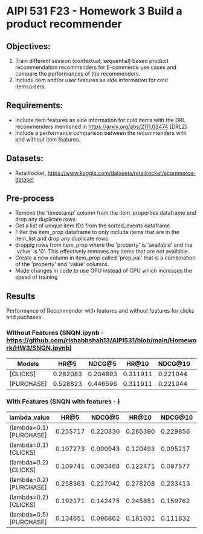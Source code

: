 # AIPI 531 F23 - Homework 3 Build a product recommender


## Objectives:

1. Train different session (contextual, sequential) based product recommendation recommenders for E-commerce use cases and compare the performances of the recommenders.
2. Include item and/or user features as side information for cold items/users.

## Requirements:
- Include item features as side information for cold items with the DRL recommenders mentioned in https://arxiv.org/abs/2111.03474 [DRL2]
- Include a performance comparison between the recommenders with and without item features.

## Datasets:
- Retailrocket, https://www.kaggle.com/datasets/retailrocket/ecommerce-dataset

## Pre-process

- Remove the 'timestamp' column from the item_properties dataframe and drop any duplicate rows
- Get a list of unique item IDs from the sorted_events dataframe
- Filter the item_prop dataframe to only include items that are in the item_list and drop any duplicate rows
- droppig rows from item_prop where the 'property' is 'available' and the 'value' is '0'. This effectively removes any items that are not available.
- Create a new column in item_prop called 'prop_val' that is a combination of the 'property' and 'value' columns. 
- Made changes in code to use GPU instead of CPU which increases the speed of training


## Results
Performance of Recommender with features and without features for clicks and puchases
### Without Features (SNQN.ipynb - https://github.com/rishabhshah13/AIPI531/blob/main/Homework/HW3/SNQN.ipynb)
| Models      | HR@5      | NDCG@5    | HR@10     | NDCG@10   | HR@15     | NDCG@15   | HR@20     | NDCG@20   |
|-------------|-----------|-----------|-----------|-----------|-----------|-----------|-----------|-----------|
| [CLICKS]    | 0.262083  | 0.204893  | 0.311911  | 0.221044  | 0.339569  | 0.228370  | 0.358207  | 0.232771  |
| [PURCHASE]  | 0.528823  | 0.446596  | 0.311911  | 0.221044  | 0.339569  | 0.228370  | 0.358207  | 0.232771  |


### With Features (SNQN with features -   )
|  lambda_value          | HR@5      | NDCG@5    | HR@10     | NDCG@10   | HR@15     | NDCG@15   | HR@20     | NDCG@20   |
|------------------------|-----------|-----------|-----------|-----------|-----------|-----------|-----------|-----------|
| (lambda=0.1) [PURCHASE] | 0.255717  | 0.220330  | 0.285390  | 0.229856  | 0.301266  | 0.234081  | 0.311283  | 0.236437  | !!!!! |
| (lambda=0.1) [CLICKS]   | 0.107273  | 0.090943  | 0.120493  | 0.095217  | 0.128768  | 0.097402  | 0.133814  | 0.098596  | !!!!! |
| (lambda=0.2) [CLICKS]   | 0.109741  | 0.093468  | 0.122471  | 0.097577  | 0.130129  | 0.099607  | 0.135885  | 0.100969  | !!!!! |
| (lambda=0.2) [PURCHASE] | 0.258363  | 0.227042  | 0.278208  | 0.233413  | 0.290493  | 0.236654  | 0.302211  | 0.239430  | !!!!! |
| (lambda=0.2) [CLICKS]   | 0.192171  | 0.142475  | 0.245651  | 0.159762  | 0.277636  | 0.168226  | 0.298370  | 0.173127  |       |
| (lambda=0.5) [PURCHASE] | 0.134651  | 0.096862  | 0.181031  | 0.111832  | 0.277636  | 0.168226  | 0.298370  | 0.173127  |       |

